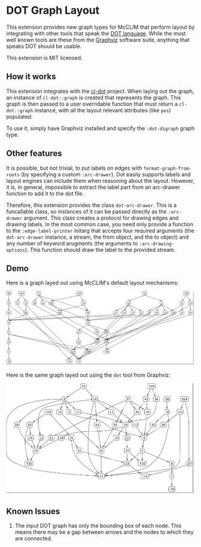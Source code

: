 # DOT Graph Layout

This extension provides new graph types for McCLIM that perform layout by
integrating with other tools that speak
the [DOT language](https://www.graphviz.org/doc/info/lang.html). While the most
well known tools are these from the [Graphviz](https://www.graphviz.org/)
software suite, anything that speaks DOT should be usable.

This extension is MIT licensed.

## How it works

This extension integrates with the [cl-dot](https://github.com/michaelw/cl-dot)
project. When laying out the graph, an instance of `cl-dot::graph` is created
that represents the graph. This graph is then passed to a user overridable
function that must return a `cl-dot::graph` instance, with all the layout
relevant attributes (like `pos`) populated.

To use it, simply have Graphviz installed and specify the `:dot-digraph` graph
type.

## Other features

It is possible, but not trivial, to put labels on edges with
`format-graph-from-roots` (by specifying a custom `:arc-drawer`). Dot easily
supports labels and layout engines can include them when reasoning about the
layout. However, it is, in general, impossible to extract the label part from
an arc-drawer function to add it to the dot file.

Therefore, this extension provides the class `dot-arc-drawer`. This is a
funcallable class, so instances of it can be passed directly as the
`:arc-drawer` argument. This class creates a protocol for drawing edges and
drawing labels. In the most common case, you need only provide a function to
the `:edge-label-printer` initarg that accepts four required arguments (the
`dot-arc-drawer` instance, a stream, the from object, and the to object) and
any number of keyword arugments (the arguments to `:arc-drawing-options`). This
function should draw the label to the provided stream.

## Demo

Here is a graph layed out using McCLIM's default layout mechanisms:

![](imgs/sample-1-built-in.png)

Here is the same graph layed out using the `dot` tool from Graphviz:

![](imgs/sample-1-dot.png)

## Known Issues

1. The input DOT graph has only the bounding box of each node. This means there
   may be a gap between arrows and the nodes to which they are connected.
